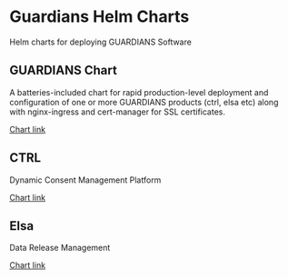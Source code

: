 # Guardians Helm Charts

Helm charts for deploying GUARDIANS Software

## GUARDIANS Chart

A batteries-included chart for rapid production-level deployment and configuration of one or more GUARDIANS products (ctrl, elsa etc) along with nginx-ingress and cert-manager for SSL certificates.

[Chart link](./guardians)

## CTRL

Dynamic Consent Management Platform

[Chart link](https://github.com/Garvan-Data-Science-Platform/ctrl/tree/main/.helm/ctrl)

## Elsa

Data Release Management

[Chart link](./elsa)
